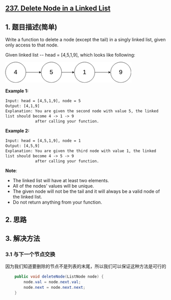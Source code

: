 ## [237. Delete Node in a Linked List](https://leetcode-cn.com/problems/delete-node-in-a-linked-list/)

## 1. 题目描述\(简单\)

Write a function to delete a node \(except the tail\) in a singly linked list, given only access to that node.

Given linked list -- head = \[4,5,1,9\], which looks like following:

![](/assets/201-300/237-problem-1.png)

**Example 1:**

```
Input: head = [4,5,1,9], node = 5
Output: [4,1,9]
Explanation: You are given the second node with value 5, the linked list should become 4 -> 1 -> 9 
             after calling your function.
```

**Example 2:**

```
Input: head = [4,5,1,9], node = 1
Output: [4,5,9]
Explanation: You are given the third node with value 1, the linked list should become 4 -> 5 -> 9 
             after calling your function.
```

**Note**:

* The linked list will have at least two elements.
* All of the nodes' values will be unique.
* The given node will not be the tail and it will always be a valid node of the linked list.
* Do not return anything from your function.

## 2. 思路

## 3. 解决方法

### 3.1 与下一个节点交换
因为我们知道要删除的节点不是列表的末尾，所以我们可以保证这种方法是可行的

```java 
    public void deleteNode(ListNode node) {
    	node.val = node.next.val;
        node.next = node.next.next;
    }
```





